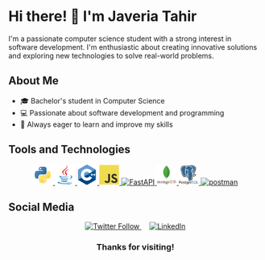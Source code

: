 # Hi there! 👋 I'm Javeria Tahir

I'm a passionate computer science student with a strong interest in software development. I'm enthusiastic about creating innovative solutions and exploring new technologies to solve real-world problems.

## About Me

- 🎓 Bachelor's student in Computer Science
- 💻 Passionate about software development and programming
- 🌟 Always eager to learn and improve my skills

## Tools and Technologies

<p align="center">
  <a href="https://www.python.org" target="_blank" rel="noreferrer">
    <img src="https://raw.githubusercontent.com/devicons/devicon/master/icons/python/python-original.svg" alt="python" width="40" height="40"/>
  </a>
  <a href="https://www.java.com" target="_blank" rel="noreferrer">
    <img src="https://raw.githubusercontent.com/devicons/devicon/master/icons/java/java-original.svg" alt="java" width="40" height="40"/>
  </a>
  <a href="https://www.w3schools.com/cpp/" target="_blank" rel="noreferrer">
    <img src="https://raw.githubusercontent.com/devicons/devicon/master/icons/cplusplus/cplusplus-original.svg" alt="cplusplus" width="40" height="40"/>
  </a> 
  <a href="https://developer.mozilla.org/en-US/docs/Web/JavaScript" target="_blank" rel="noreferrer">
    <img src="https://raw.githubusercontent.com/devicons/devicon/master/icons/javascript/javascript-original.svg" alt="javascript" width="40" height="40"/>
  </a> 
  <a href="https://fastapi.tiangolo.com/" target="_blank" rel="noreferrer">
    <img src="https://img.shields.io/badge/-FastAPI-009688?logo=fastapi&logoColor=white" alt="FastAPI" width="70" height="40"/>
  </a>
  <a href="https://www.mongodb.com/" target="_blank" rel="noreferrer">
    <img src="https://raw.githubusercontent.com/devicons/devicon/master/icons/mongodb/mongodb-original-wordmark.svg" alt="mongodb" width="40" height="40"/>
  </a> 
  <a href="https://www.postgresql.org" target="_blank" rel="noreferrer">
    <img src="https://raw.githubusercontent.com/devicons/devicon/master/icons/postgresql/postgresql-original-wordmark.svg" alt="postgresql" width="40" height="40"/>
  </a> 
  <a href="https://postman.com" target="_blank" rel="noreferrer">
    <img src="https://www.vectorlogo.zone/logos/getpostman/getpostman-icon.svg" alt="postman" width="40" height="40"/>
  </a>  
</p>

## Social Media

<p align="center">
  <a href="https://twitter.com/Javeria_t02" target="_blank">
    <img src="https://img.shields.io/twitter/follow/Javeria_t02?style=social" alt="Twitter Follow" height="25">
  </a>
  &nbsp;&nbsp;&nbsp;
  <a href="https://www.linkedin.com/in/javeria-tahir-304554282/" target="_blank">
    <img src="https://img.shields.io/badge/-Javeria%20Tahir-blue?style=flat-square&logo=Linkedin&logoColor=white" alt="LinkedIn" height="25">
  </a>
</p>

<h3 align="center">Thanks for visiting! </h3>
